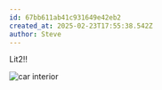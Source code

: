 ```yaml
---
id: 67bb611ab41c931649e42eb2
created_at: 2025-02-23T17:55:38.542Z
author: Steve
---
```


Lit2!!

<img title="car interior" alt="car interior" src="https://res.cloudinary.com/dqwnb1sbo/image/upload/v1703931812/samples/ecommerce/car-interior-design.jpg">
